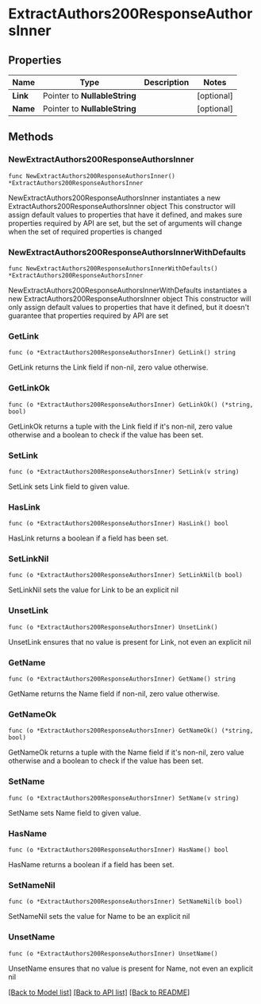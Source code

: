 # ExtractAuthors200ResponseAuthorsInner

## Properties

Name | Type | Description | Notes
------------ | ------------- | ------------- | -------------
**Link** | Pointer to **NullableString** |  | [optional] 
**Name** | Pointer to **NullableString** |  | [optional] 

## Methods

### NewExtractAuthors200ResponseAuthorsInner

`func NewExtractAuthors200ResponseAuthorsInner() *ExtractAuthors200ResponseAuthorsInner`

NewExtractAuthors200ResponseAuthorsInner instantiates a new ExtractAuthors200ResponseAuthorsInner object
This constructor will assign default values to properties that have it defined,
and makes sure properties required by API are set, but the set of arguments
will change when the set of required properties is changed

### NewExtractAuthors200ResponseAuthorsInnerWithDefaults

`func NewExtractAuthors200ResponseAuthorsInnerWithDefaults() *ExtractAuthors200ResponseAuthorsInner`

NewExtractAuthors200ResponseAuthorsInnerWithDefaults instantiates a new ExtractAuthors200ResponseAuthorsInner object
This constructor will only assign default values to properties that have it defined,
but it doesn't guarantee that properties required by API are set

### GetLink

`func (o *ExtractAuthors200ResponseAuthorsInner) GetLink() string`

GetLink returns the Link field if non-nil, zero value otherwise.

### GetLinkOk

`func (o *ExtractAuthors200ResponseAuthorsInner) GetLinkOk() (*string, bool)`

GetLinkOk returns a tuple with the Link field if it's non-nil, zero value otherwise
and a boolean to check if the value has been set.

### SetLink

`func (o *ExtractAuthors200ResponseAuthorsInner) SetLink(v string)`

SetLink sets Link field to given value.

### HasLink

`func (o *ExtractAuthors200ResponseAuthorsInner) HasLink() bool`

HasLink returns a boolean if a field has been set.

### SetLinkNil

`func (o *ExtractAuthors200ResponseAuthorsInner) SetLinkNil(b bool)`

 SetLinkNil sets the value for Link to be an explicit nil

### UnsetLink
`func (o *ExtractAuthors200ResponseAuthorsInner) UnsetLink()`

UnsetLink ensures that no value is present for Link, not even an explicit nil
### GetName

`func (o *ExtractAuthors200ResponseAuthorsInner) GetName() string`

GetName returns the Name field if non-nil, zero value otherwise.

### GetNameOk

`func (o *ExtractAuthors200ResponseAuthorsInner) GetNameOk() (*string, bool)`

GetNameOk returns a tuple with the Name field if it's non-nil, zero value otherwise
and a boolean to check if the value has been set.

### SetName

`func (o *ExtractAuthors200ResponseAuthorsInner) SetName(v string)`

SetName sets Name field to given value.

### HasName

`func (o *ExtractAuthors200ResponseAuthorsInner) HasName() bool`

HasName returns a boolean if a field has been set.

### SetNameNil

`func (o *ExtractAuthors200ResponseAuthorsInner) SetNameNil(b bool)`

 SetNameNil sets the value for Name to be an explicit nil

### UnsetName
`func (o *ExtractAuthors200ResponseAuthorsInner) UnsetName()`

UnsetName ensures that no value is present for Name, not even an explicit nil

[[Back to Model list]](../README.md#documentation-for-models) [[Back to API list]](../README.md#documentation-for-api-endpoints) [[Back to README]](../README.md)


